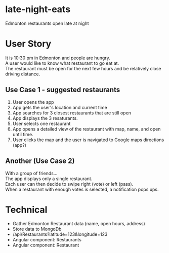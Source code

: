 # late-night-eats
Edmonton restaurants open late at night

# User Story
It is 10:30 pm in Edmonton and people are hungry.\
A user would like to know what restaurant to go eat at.\
The restaurant must be open for the next few hours and be relatively close driving distance.
 
## Use Case 1 - suggested restaurants
1. User opens the app
2. App gets the user's location and current time
3. App searches for 3 closest restaurants that are still open
4. App displays the 3 resaturants.
5. User selects one restaurant
6. App opens a detailed view of the restaurant with map, name, and open until time.
7. User clicks the map and the user is navigated to Google maps directions (app?)


## Another  (Use Case 2)
With a group of friends...\
The app displays only a single restaurant.\
Each user can then decide to swipe right (vote) or left (pass).\
When a restaurant with enough votes is selected, a notification pops ups.

# Technical
* Gather Edmonton Restaurant data (name, open hours, address)
* Store data to MongoDb 
* /api/Restaurants?latitude=123&longitude=123
* Angular component: Restaurants
* Angular component: Restaurant
